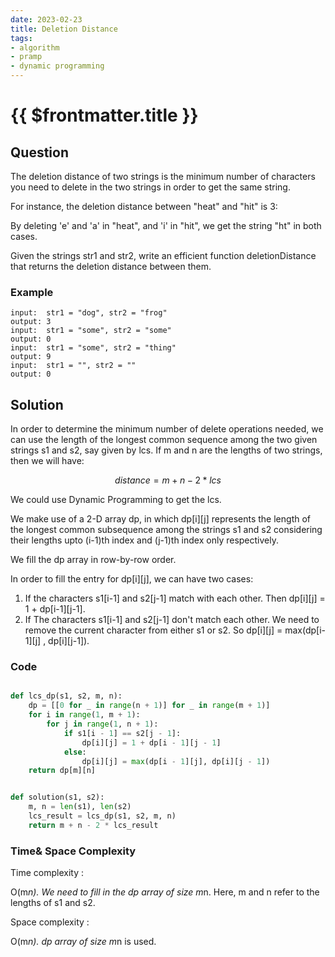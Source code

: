 ```yaml
---
date: 2023-02-23
title: Deletion Distance
tags:
- algorithm
- pramp 
- dynamic programming
---
```

# {{ $frontmatter.title }}

## Question

The deletion distance of two strings is the minimum number of characters you need to delete in the two strings in order to get the same string.

For instance, the deletion distance between "heat" and "hit" is 3:

By deleting 'e' and 'a' in "heat", and 'i' in "hit", we get the string "ht" in both cases.

Given the strings str1 and str2, write an efficient function deletionDistance that returns the deletion distance between them.




### Example
```
input:  str1 = "dog", str2 = "frog"
output: 3
input:  str1 = "some", str2 = "some"
output: 0
input:  str1 = "some", str2 = "thing"
output: 9
input:  str1 = "", str2 = ""
output: 0

```

## Solution 

In order to determine the minimum number of delete operations needed, we can use the length of the longest common sequence among the two given strings s1 and s2, say given by lcs. 
If m and n are the lengths of two strings, then we will have:

$$ distance = m + n - 2 * lcs $$

We could use Dynamic Programming to get the lcs.

We make use of a 2-D array dp, in which dp[i][j] represents the length of the longest common subsequence among the strings s1 and s2 considering their lengths upto (i-1)th index and (j-1)th index only respectively.

We fill the dp array in row-by-row order.

In order to fill the entry for dp[i][j], we can have two cases:

1. If the characters s1[i-1] and s2[j-1] match with each other. Then dp[i][j] = 1 + dp[i-1][j-1].
2. If The characters s1[i-1] and s2[j-1] don't match each other. We need to remove the current character from either s1 or s2. So dp[i][j] = max(dp[i-1][j] , dp[i][j-1]).
 



### Code
```python

def lcs_dp(s1, s2, m, n):
    dp = [[0 for _ in range(n + 1)] for _ in range(m + 1)]
    for i in range(1, m + 1):
        for j in range(1, n + 1):
            if s1[i - 1] == s2[j - 1]:
                dp[i][j] = 1 + dp[i - 1][j - 1]
            else:
                dp[i][j] = max(dp[i - 1][j], dp[i][j - 1])
    return dp[m][n]


def solution(s1, s2):
    m, n = len(s1), len(s2)
    lcs_result = lcs_dp(s1, s2, m, n)
    return m + n - 2 * lcs_result

```

### Time& Space Complexity

Time complexity : 

O(m*n). We need to fill in the dp array of size m*n. Here, m and n refer to the lengths of s1 and s2.

Space complexity : 

O(m*n). dp array of size m*n is used.
















